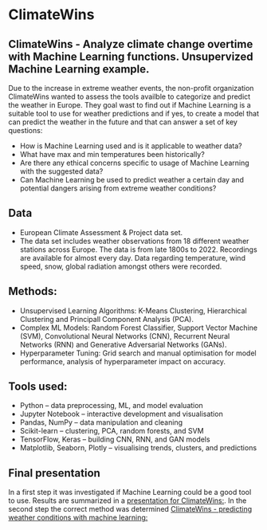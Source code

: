 # ClimateWins
## ClimateWins - Analyze climate change overtime with Machine Learning functions. Unsupervized Machine Learning example.

Due to the increase in extreme weather events, the non-profit organization ClimateWins wanted to assess the tools availble to categorize and predict the weather in Europe. They goal wast to find out if Machine Learning is a suitable tool to use for weather predictions and if yes, to create a model that can predict the weather in the future and that can answer a set of key questions:

- How is Machine Learning used and is it applicable to weather data?
- What have max and min temperatures been historically?
- Are there any ethical concerns specific to usage of Machine Learning with the suggested data?
- Can Machine Learning be used to predict weather a certain day and potential dangers arising from extreme weather conditions?

## Data 
- European Climate Assessment & Project data set.
- The data set includes weather observations from 18 different weather stations across Europe. The data is from late 1800s to 2022. Recordings are available for almost every day. Data regarding temperature, wind speed, snow,  global radiation amongst others were recorded. 

## Methods:

- Unsupervised Learning Algorithms: K-Means Clustering, Hierarchical Clustering and Principall Component Analysis (PCA). 
- Complex ML Models: Random Forest Classifier, Support Vector Machine (SVM), Convolutional Neural Networks (CNN), Recurrent Neural Networks (RNN) and Generative Adversarial Networks (GANs). 
- Hyperparameter Tuning: Grid search and manual optimisation for model performance, analysis of hyperparameter impact on accuracy. 

## Tools used:
- Python – data preprocessing, ML, and model evaluation
- Jupyter Notebook – interactive development and visualisation
- Pandas, NumPy – data manipulation and cleaning
- Scikit-learn – clustering, PCA, random forests, and SVM
- TensorFlow, Keras – building CNN, RNN, and GAN models
- Matplotlib, Seaborn, Plotly – visualising trends, clusters, and predictions

## Final presentation
In a first step it was investigated if Machine Learning could be a good tool to use. Results are summarized in a [presentation for ClimateWins:](https://github.com/susanne-maj/ClimateWins/tree/main/Presentation).
In the second step the correct method was determined [ClimateWins - predicting weather conditions with machine learning:](https://github.com/susanne-maj/ClimateWins/tree/main/Presentation)



